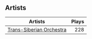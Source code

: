 ## Artists
Artists | Plays 
----- | -----: 
[Trans-Siberian Orchestra](/artists/trans-siberian-orchestra-58610) | 228

